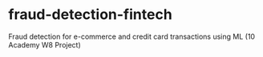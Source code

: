 # fraud-detection-fintech
Fraud detection for e-commerce and credit card transactions using ML (10 Academy W8 Project)
